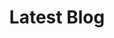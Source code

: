 ---
title: "Latest Blog"
subtitle: ""
# meta description
description: "Technology Blog From Sahajanand Digital"
draft: false
---